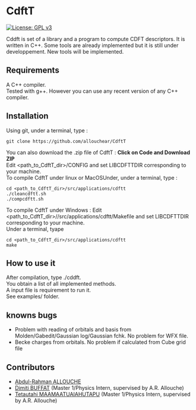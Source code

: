 # CdftT

[![License: GPL v3](https://img.shields.io/badge/License-GPLv3-blue.svg)](https://www.gnu.org/licenses/gpl-3.0)

Cddft is set of a library and a program to compute CDFT descriptors. It is written in C++.
Some tools are already implemented but it is still under developpement. New tools will be implemented.

## Requirements

A C++ compiler.\
Tested with g++. However you can use any recent version of any C++ compiler.

## Installation

Using git, under a terminal, type : 
```console
git clone https://github.com/allouchear/CdftT

```
You can also download the .zip file of CdftT : **Click on Code and Download ZIP**\
Edit <path_to_CdftT_dir>/CONFIG and set LIBCDFTTDIR corresponding to your machine.\
To compile CdftT under linux or MacOSUnder, under a terminal, type :
```console
cd <path_to_CdftT_dir>/src/applications/cdftt
./cleancdftt.sh
./compcdftt.sh
```

To compile CdftT under Windows :
Edit <path_to_CdftT_dir>//src/applications/cdftt/Makefile and set LIBCDFTTDIR corresponding to your machine.\
Under a terminal, tyape 
```console
cd <path_to_CdftT_dir>/src/applications/cdftt
make
```



## How to use it 

After compilation, type ./cddft.\
You obtain a list of all implemented methods.\
A input file is requirement to run it.\
See examples/ folder. 

## knowns bugs
 - Problem with reading of orbitals and basis from Molden/Gabedit/Gaussian log/Gaussian fchk. No problem for WFX file.
 - Becke charges from orbitals. No problem if calculated from Cube grid file

## Contributors
 - [Abdul-Rahman ALLOUCHE](https://sites.google.com/site/allouchear/Home)
 - [Dimiti BUFFAT](https://github.com/dbuffat) (Master 1/Physics Intern, supervised by A.R. Allouche)
 - [Tetautahi MAAMAATUAIAHUTAPU](https://github.com/tmaamaatua) (Master 1/Physics Intern, supervised by A.R. Allouche)
